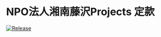 # NPO法人湘南藤沢Projects 定款

[![Release](https://github.com/sfc-projects/articles/actions/workflows/release.yml/badge.svg)](https://github.com/sfc-projects/articles/actions/workflows/release.yml)
